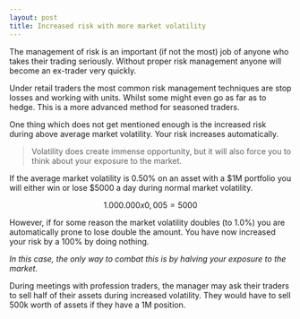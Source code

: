 ```yaml
---
layout: post
title: Increased risk with more market volatility
---
```


The management of risk is an important (if not the most) job of anyone who takes their trading seriously. Without proper risk management anyone will become an ex-trader very quickly.

Under retail traders the most common risk management techniques are stop losses and working with units. Whilst some might even go as far as to hedge. This is a more advanced method for seasoned traders.

One thing which does not get mentioned enough is the increased risk during above average market volatility. Your risk increases automatically.

> Volatility does create immense opportunity, but it will also force you to think about your exposure to the market.

If the average market volatility is 0.50% on an asset with a $1M portfolio you will either win or lose $5000 a day during normal market volatility.

$$
1.000.000 x 0,005 = 5000
$$

However, if for some reason the market volatility doubles (to 1.0%) you are automatically prone to lose double the amount. You have now increased your risk by a 100% by doing nothing.

*In this case, the only way to combat this is by halving your exposure to the market.*

During meetings with profession traders, the manager may ask their traders to sell half of their assets during increased volatility. They would have to sell 500k worth of assets if they have a 1M position.
